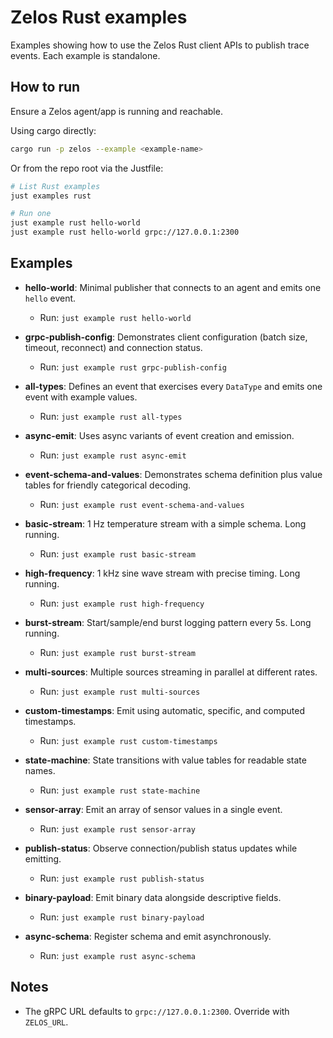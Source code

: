 # Zelos Rust examples

Examples showing how to use the Zelos Rust client APIs to publish trace events. Each example is standalone.

## How to run

Ensure a Zelos agent/app is running and reachable.

Using cargo directly:
```bash
cargo run -p zelos --example <example-name>
```

Or from the repo root via the Justfile:
```bash
# List Rust examples
just examples rust

# Run one
just example rust hello-world
just example rust hello-world grpc://127.0.0.1:2300
```

## Examples

- **hello-world**: Minimal publisher that connects to an agent and emits one `hello` event.
  - Run: `just example rust hello-world`

- **grpc-publish-config**: Demonstrates client configuration (batch size, timeout, reconnect) and connection status.
  - Run: `just example rust grpc-publish-config`

- **all-types**: Defines an event that exercises every `DataType` and emits one event with example values.
  - Run: `just example rust all-types`

- **async-emit**: Uses async variants of event creation and emission.
  - Run: `just example rust async-emit`

- **event-schema-and-values**: Demonstrates schema definition plus value tables for friendly categorical decoding.
  - Run: `just example rust event-schema-and-values`

- **basic-stream**: 1 Hz temperature stream with a simple schema. Long running.
  - Run: `just example rust basic-stream`

- **high-frequency**: 1 kHz sine wave stream with precise timing. Long running.
  - Run: `just example rust high-frequency`

- **burst-stream**: Start/sample/end burst logging pattern every 5s. Long running.
  - Run: `just example rust burst-stream`

- **multi-sources**: Multiple sources streaming in parallel at different rates.
  - Run: `just example rust multi-sources`

- **custom-timestamps**: Emit using automatic, specific, and computed timestamps.
  - Run: `just example rust custom-timestamps`

- **state-machine**: State transitions with value tables for readable state names.
  - Run: `just example rust state-machine`

- **sensor-array**: Emit an array of sensor values in a single event.
  - Run: `just example rust sensor-array`

- **publish-status**: Observe connection/publish status updates while emitting.
  - Run: `just example rust publish-status`

- **binary-payload**: Emit binary data alongside descriptive fields.
  - Run: `just example rust binary-payload`

- **async-schema**: Register schema and emit asynchronously.
  - Run: `just example rust async-schema`

## Notes

- The gRPC URL defaults to `grpc://127.0.0.1:2300`. Override with `ZELOS_URL`.
